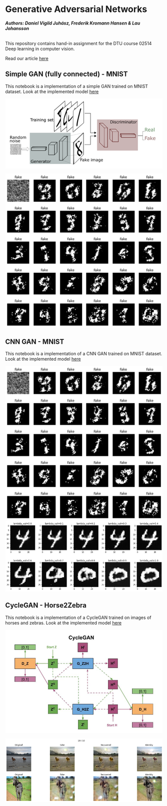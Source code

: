 # Generative Adversarial Networks 

***Authors: Daniel Vigild Juhász, Frederik Kromann Hansen & Lau Johansson*** <br /> <br />

This repository contains hand-in assignment for the DTU course 02514 Deep learning in computer vision. 

Read our article [here]() <br />



## Simple GAN (fully connected) - MNIST
This notebook is a implementation of a simple GAN trained on MNIST dataset.
Look at the implemented model [here](https://github.com/LauJohansson/GAN_Horse2Zebra_and_MNIST/blob/master/Simple_GAN_MNIST.ipynb)

![alt text](https://raw.githubusercontent.com/LauJohansson/GAN_Horse2Zebra_and_MNIST/master/GAN_conceptual.png?raw=true)

![alt text](https://raw.githubusercontent.com/LauJohansson/GAN_Horse2Zebra_and_MNIST/master/fake_digits_simpleGAN.png?raw=true)

## CNN GAN - MNIST
This notebook is a implementation of a CNN GAN trained on MNIST dataset.
Look at the implemented model [here](https://github.com/LauJohansson/GAN_Horse2Zebra_and_MNIST/blob/master/Convolutional_GAN_MNIST.ipynb)

![alt text](https://raw.githubusercontent.com/LauJohansson/GAN_Horse2Zebra_and_MNIST/master/fake_digits_simpleGAN.png?raw=true)
![alt text](https://raw.githubusercontent.com/LauJohansson/GAN_Horse2Zebra_and_MNIST/master/Interpolation.png?raw=true)

## CycleGAN - Horse2Zebra
This notebook is a implementation of a CycleGAN trained on images of horses and zebras.
Look at the implemented model [here](https://github.com/LauJohansson/GAN_Horse2Zebra_and_MNIST/blob/master/CycleGAN_Horse2Zebra.ipynb)

![alt text](https://raw.githubusercontent.com/LauJohansson/GAN_Horse2Zebra_and_MNIST/master/CycleGAN.jpg?raw=true)

![alt text](https://raw.githubusercontent.com/LauJohansson/GAN_Horse2Zebra_and_MNIST/master/Horses_and_zebras_image.png?raw=true)









